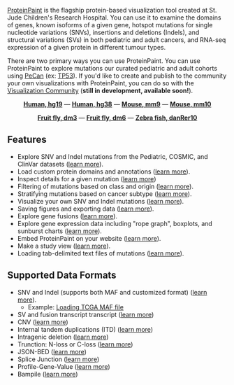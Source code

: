 [ProteinPaint][viz-community-proteinpaint] is the flagship protein-based visualization tool created at St. Jude Children's Research Hospital. You can use it to examine the domains of genes, known isoforms of a given gene, hotspot mutations for single nucleotide variations (SNVs), insertions and deletions (Indels), and structural variations (SVs) in both pediatric and adult cancers, and RNA-seq expression of a given protein in different tumour types. 

There are two primary ways you can use ProteinPaint. You can use ProteinPaint to explore mutations our curated pediatric and adult cohorts using [PeCan][pecan] (ex: [TP53][pecan-tp53]). If you'd like to create and publish to the community your own visualizations with ProteinPaint, you can do so with the [Visualization Community][viz-community] (**still in development, available soon!**).

<p align="center">
    <a style="font-weight: bold" href="https://proteinpaint.stjude.org/?block=1&genome=hg19">Human, hg19</a> — 
    <a style="font-weight: bold" href="https://proteinpaint.stjude.org/?block=1&genome=hg38">Human, hg38</a> — 
    <a style="font-weight: bold" href="https://proteinpaint.stjude.org/?block=1&genome=mm9">Mouse, mm9</a> — 
    <a style="font-weight: bold" href="https://proteinpaint.stjude.org/?block=1&genome=mm10">Mouse, mm10</a> 
</p>
<p align="center">
    <a style="font-weight: bold" href="https://proteinpaint.stjude.org/?block=1&genome=dm3">Fruit fly, dm3</a> — 
    <a style="font-weight: bold" href="https://proteinpaint.stjude.org/?block=1&genome=dm6">Fruit fly, dm6</a> —
    <a style="font-weight: bold" href="https://proteinpaint.stjude.org/?block=1&genome=danRer10">Zebra fish, danRer10</a>
</p>

## Features

* Explore SNV and Indel mutations from the Pediatric, COSMIC, and ClinVar datasets ([learn more][loading-datasets]).
* Load custom protein domains and annotations ([learn more][custom-protein-domains]).
* Inspect details for a given mutation ([learn more][inspect-mutation])
* Filtering of mutations based on class and origin ([learn more][filtering-mutations]).
* Stratifying mutations based on cancer subtype ([learn more][stratify-mutation-by-cancer-subtype]).
* Visualize your own SNV and Indel mutations ([learn more][visualize-custom-mutations]).
* Saving figures and exporting data ([learn more][export-figures-and-data]).
* Explore gene fusions ([learn more][explore-gene-fusions]).
* Explore gene expression data including "rope graph", boxplots, and sunburst charts ([learn more][explore-gene-expression]).
* Embed ProteinPaint on your website ([learn more][embed-proteinpaint]).
* Make a study view ([learn more][organizing-data-into-a-study-view]).
* Loading tab-delimited text files of mutations ([learn more][loading-snv-indel-mutations-from-a-file]).

## Supported Data Formats

- SNV and Indel (supports both MAF and customized format) ([learn more](./file-formats/snv-and-indel.md)).
  - Example: [Loading TCGA MAF file](./advanced-guides/loading-tcga-maf-file.md)
- SV and fusion transcript transcript ([learn more](./file-formats/sv-and-fusion.md))
- CNV ([learn more](./file-formats/cnv.md))
- Internal tandem duplications (ITD) ([learn more](./file-formats/itd.md))
- Intragenic deletion ([learn more](./file-formats/intragenic-deletion.md))
- Trunction: N-loss or C-loss ([learn more](./file-formats/truncation.md))
- JSON-BED ([learn more](./file-formats/json-bed.md))
- Splice Junction ([learn more](./file-formats/splice-junction.md))
- Profile-Gene-Value ([learn more](./file-formats/pgv.md))
- Bampile ([learn more](./file-formats/bampile.md))


[pecan]: https://pecan.stjude.cloud
[viz-community]: https://viz.stjude.cloud
[pecan-tp53]: https://pecan.stjude.org/proteinpaint/TP53
[viz-community-proteinpaint]: https://viz.stjude.cloud/tools/proteinpaint

[custom-protein-domains]: ./custom-protein-domains.md
[loading-datasets]: ./loading-datasets.md
[inspect-mutation]: ./view-mutation-details.md
[filtering-mutations]: ./filtering-mutations.md
[stratify-mutation-by-cancer-subtype]: ./stratify-mutation-by-cancer-subtype.md
[visualize-custom-mutations]: ./visualize-custom-mutations.md
[export-figures-and-data]: ./exporting-figures-and-data.md
[explore-gene-fusions]: ./exploring-gene-fusions.md
[explore-gene-expression]: ./exploring-gene-expression.md
[embed-proteinpaint]: ./developers-guide/embedding-proteinpaint.md
[organizing-data-into-a-study-view]: ./developers-guide/organizing-data-into-a-study-view.md
[loading-snv-indel-mutations-from-a-file]: ./advanced-guides/loading-snv-indel-data-from-a-file.md